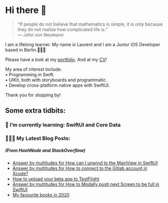 # Hi there 👋

> “If people do not believe that mathematics is simple, it is only because they do not realize how complicated life is.”   
― John von Neumann

 
I am a lifelong learner. My name is Laurent and I am a Junior iOS Developer based in Berlin.👨🏻‍💻   

Please have a look at my [portfolio](https://github.com/multitudes/portfolio/blob/master/README.md). 
And at my [CV](https://multitudes.github.io/images/cv/cv-for-ios-nov2020.pdf)!

My area of interest include:  
• Programming in Swift.  
• UIKit, both with storyboards and programmatic.  
• Develop cross-platform native apps with SwiftUI.  

Thank you for stopping by!

## Some extra tidbits:

### 🌱 I’m currently learning: SwiftUI and Core Data


###  👨🏻‍💻 My Latest Blog Posts:
##### (From HashNode and StackOverflow)
<!-- BLOG-POST-LIST:START -->
- [Answer by multitudes for How can I unwind to the MainView in SwiftUI](https://stackoverflow.com/questions/59479536/how-can-i-unwind-to-the-mainview-in-swiftui/66195910#66195910)
- [Answer by multitudes for How to connect to the Gitlab account in Xcode?](https://stackoverflow.com/questions/60286527/how-to-connect-to-the-gitlab-account-in-xcode/66102759#66102759)
- [How to upload your beta app to TestFlight](https://laurentbrusa.hashnode.dev/how-to-upload-your-beta-app-to-testflight)
- [Answer by multitudes for How to Modally push next Screen to be full in SwiftUI](https://stackoverflow.com/questions/56709479/how-to-modally-push-next-screen-to-be-full-in-swiftui/65776700#65776700)
- [My favourite books in 2020](https://laurentbrusa.hashnode.dev/my-favourite-books-in-2020)
<!-- BLOG-POST-LIST:END -->

<!--

<script type="text/javascript" src="https://cdnjs.buymeacoffee.com/1.0.0/button.prod.min.js" data-name="bmc-button" data-slug="multitudes" data-color="#FFDD00" data-emoji=""  data-font="Cookie" data-text="Buy me a coffee" data-outline-color="#000000" data-font-color="#000000" data-coffee-color="#ffffff" ></script>

If you can't get enough of me I collected some more links [here](https://linktr.ee/LaurentBrusa)!
**multitudes/multitudes** is a ✨ _special_ ✨ repository because its `README.md` (this file) appears on your GitHub profile.

Here are some ideas to get you started:

- 🔭 I’m currently working on ...
- 🌱 I’m currently learning ...
- 👯 I’m looking to collaborate on ...
- 🤔 I’m looking for help with ...
- 💬 Ask me about ...
- 📫 How to reach me: ...
- 😄 Pronouns: ...
- ⚡ Fun fact: ...

<p align="center">
  <img src="" width="400"  title="Laurent on the bicycle">
</p>
-->

